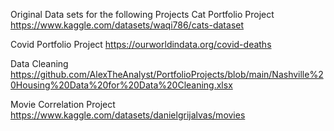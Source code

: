 Original Data sets for the following Projects
Cat Portfolio Project
https://www.kaggle.com/datasets/waqi786/cats-dataset

Covid Portfolio Project
https://ourworldindata.org/covid-deaths

Data Cleaning
https://github.com/AlexTheAnalyst/PortfolioProjects/blob/main/Nashville%20Housing%20Data%20for%20Data%20Cleaning.xlsx

Movie Correlation Project
https://www.kaggle.com/datasets/danielgrijalvas/movies
